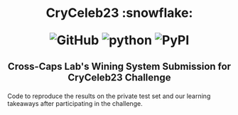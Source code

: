 <h1 align="center">
<p>CryCeleb23 :snowflake:</p>
<p align="center">
<img alt="GitHub" src="https://img.shields.io/github/license/cross-caps/AFLI?color=green&logo=GNU&logoColor=green">
<img alt="python" src="https://img.shields.io/badge/python-%3E%3D3.8-blue?logo=python">
<img alt="PyPI" src="https://img.shields.io/badge/release-v1.0-brightgreen?logo=apache&logoColor=brightgreen">
</p>
</h1>
<h2 align="center">
<p>Cross-Caps Lab's Wining System Submission for CryCeleb23 Challenge</p>
</h2>


Code to reproduce the results on the private test set and our learning takeaways after participating in the challenge.  
